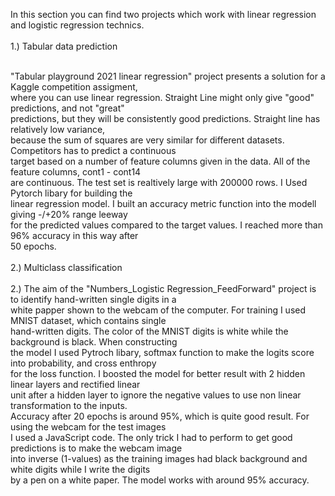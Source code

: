 In this section you can find two projects which work with linear regression and logistic regression technics.</br>
</br>
1.) Tabular data prediction </br>

</br>
"Tabular playground 2021 linear regression" project presents a solution for a Kaggle competition assigment,  </br>
where you can use linear regression. Straight Line might only give "good" predictions, and not "great"   </br> 
predictions, but they will be consistently good predictions. Straight line has relatively low variance,   </br>
because the sum of squares are very similar for different datasets. Competitors has to predict a continuous   </br>
target based on a number of feature columns given in the data. All of the feature columns, cont1 - cont14   </br>
are continuous. The test set is realtively large with 200000 rows. I Used Pytorch libary for building the   </br>
linear regression model. I built an accuracy metric function into the modell giving -/+20% range leeway  </br>
for the predicted values compared to the target values. I reached more than 96% accuracy in this way after </br>
50 epochs.</br>
</br>
2.) Multiclass classification</br>
</br>
2.) The aim of the "Numbers_Logistic Regression_FeedForward" project is to identify hand-written single digits in a   </br>
white papper shown to the webcam of the computer. For training I used MNIST dataset, which contains single </br>
hand-written digits. The color of the MNIST digits is white while the background is black. When constructing </br>
the model I used Pytroch libary, softmax function to make the logits score into probability, and cross enthropy </br> 
for the loss function. I boosted the model for better result with 2 hidden linear layers and rectified linear </br> 
unit after a hidden layer to ignore the negative values to use non linear transformation to the inputs.</br> 
Accuracy after 20 epochs is around 95%, which is quite good result. For using the webcam for the test images </br>
I used a JavaScript code. The only trick I had to perform to get good predictions is to make the webcam image </br>
into inverse (1-values) as the training images had black background and white digits while I write the digits</br>
by a pen on a white paper. The model works with around 95% accuracy.

